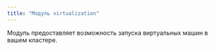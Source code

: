 ```yaml
---
title: "Модуль virtualization"
---
```


Модуль предоставляет возможность запуска виртуальных машин в вашем кластере.
